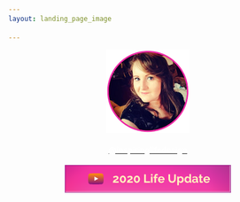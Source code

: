 ```yaml
---
layout: landing_page_image

---
```

<center>
<img src='/i/cory-circle.png' alt='Profile image of Corinna'>
<h4>
<a href="https://www.instagram.com/inspiringlifedesign/" target="_blank" rel="noopener"><span style="color:white">@inspiringlifedesign</span></a>
</h4>
<a href="https://www.youtube.com/watch?v=5Om6In9XYFY" target="_blank" rel="noopener"><img src='/i/Buttons/instagram/youtube.png' alt='link to 2020 Life Update video on YouTube' /></a>
</center>
<br />

